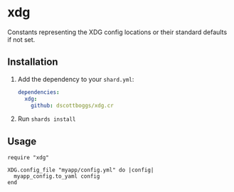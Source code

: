 # xdg

Constants representing the XDG config locations or their standard defaults if not set.

## Installation

1. Add the dependency to your `shard.yml`:

   ```yaml
   dependencies:
     xdg:
       github: dscottboggs/xdg.cr
   ```

2. Run `shards install`

## Usage

```crystal
require "xdg"

XDG.config_file "myapp/config.yml" do |config|
  myapp_config.to_yaml config
end
```
